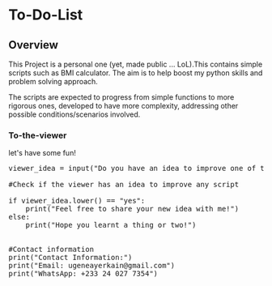 # To-Do-List


<h2>Overview</h2>
This Project is a personal one (yet, made public ... LoL).This contains simple scripts such as BMI calculator.
The aim is to help boost my python skills and problem solving approach.

The scripts are expected to progress from simple functions to more rigorous ones, developed
to have more complexity, addressing other possible conditions/scenarios involved.

<h3>To-the-viewer</h3>
let's have some fun! 

<pre>
viewer_idea = input("Do you have an idea to improve one of these scripts? (yes/no): ")

#Check if the viewer has an idea to improve any script
  
if viewer_idea.lower() == "yes":  
    print("Feel free to share your new idea with me!")  
else:  
    print("Hope you learnt a thing or two!")  


#Contact information  
print("Contact Information:")  
print("Email: ugeneayerkain@gmail.com")  
print("WhatsApp: +233 24 027 7354")  
</pre>
